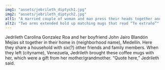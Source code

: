 ```yaml
---
img1: "assets/jebrileth_diptych1.jpg"
img2: "assets/jebrileth_diptych2.jpg"
alt1: "A married couple of woman and man press their heads together and smile"
alt2: "Two arms extended hold up matching mugs that read “Te extraño”" 
---
```

Jedrileth Carolina Gonzalez Roa and her boyfriend John Jairo Blandón Mejías sit together in their home in (neighborhood name), Medellín. Here they share a household with six(?) other friends and family members. When they left (cityname), Venezuela, Jedrileth brought these coffee mugs with her, which were a gift from her mother/grandmother. “Quote here,” Jedrileth said.